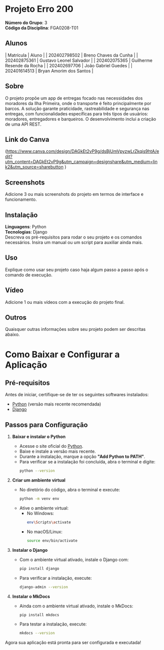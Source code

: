 
# Projeto Erro 200

**Número do Grupo**: 3<br>
**Código da Disciplina**: FGA0208-T01<br>

## Alunos
| Matrícula | Aluno |
| 202402798502 | Breno Chaves da Cunha |
| 202402875361 | Gustavo Leonel Salvador |
| 202402075365 | Guilherme Resende da Rocha |
| 202402697706 | João Gabriel Guedes |
| 202401614513 | Bryan Amorim dos Santos |

## Sobre
O projeto propõe um app de entregas focado nas necessidades dos moradores da Ilha Primeira, onde o transporte é feito principalmente por barcos. A solução garante praticidade, rastreabilidade e segurança nas entregas, com funcionalidades específicas para três tipos de usuários: moradores, entregadores e barqueiros. O desenvolvimento inclui a criação de uma API REST.

## Link do Canva
(https://www.canva.com/design/DAGkEt2vP9g/dsBjUmVpyzwLrZkqis9htA/edit?utm_content=DAGkEt2vP9g&utm_campaign=designshare&utm_medium=link2&utm_source=sharebutton
)

## Screenshots
Adicione 3 ou mais screenshots do projeto em termos de interface e funcionamento.

## Instalação
**Linguagens**: Python<br>
**Tecnologias**: Django<br>
Descreva os pré-requisitos para rodar o seu projeto e os comandos necessários.
Insira um manual ou um script para auxiliar ainda mais.

## Uso
Explique como usar seu projeto caso haja algum passo a passo após o comando de execução.

## Vídeo
Adicione 1 ou mais vídeos com a execução do projeto final.

## Outros
Quaisquer outras informações sobre seu projeto podem ser descritas abaixo.


# Como Baixar e Configurar a Aplicação

## Pré-requisitos
Antes de iniciar, certifique-se de ter os seguintes softwares instalados:

- [Python](https://www.python.org/downloads/) (versão mais recente recomendada)
- [Django](https://www.djangoproject.com/)

## Passos para Configuração

1. **Baixar e instalar o Python**
   - Acesse o site oficial do [Python](https://www.python.org/downloads/).
   - Baixe e instale a versão mais recente.
   - Durante a instalação, marque a opção **"Add Python to PATH"**.
   - Para verificar se a instalação foi concluída, abra o terminal e digite:
     ```sh
     python --version
     ```

2. **Criar um ambiente virtual**
   - No diretório do código, abra o terminal e execute:
     ```sh
     python -m venv env
     ```
   - Ative o ambiente virtual:
     - No Windows:
       ```sh
       env\Scripts\activate
       ```
     - No macOS/Linux:
       ```sh
       source env/bin/activate
       ```

3. **Instalar o Django**
   - Com o ambiente virtual ativado, instale o Django com:
     ```sh
     pip install django
     ```
   - Para verificar a instalação, execute:
     ```sh
     django-admin --version
     ```

4. **Instalar o MkDocs**
   - Ainda com o ambiente virtual ativado, instale o MkDocs:
     ```sh
     pip install mkdocs
     ```
   - Para testar a instalação, execute:
     ```sh
     mkdocs --version
     ```

Agora sua aplicação está pronta para ser configurada e executada!

